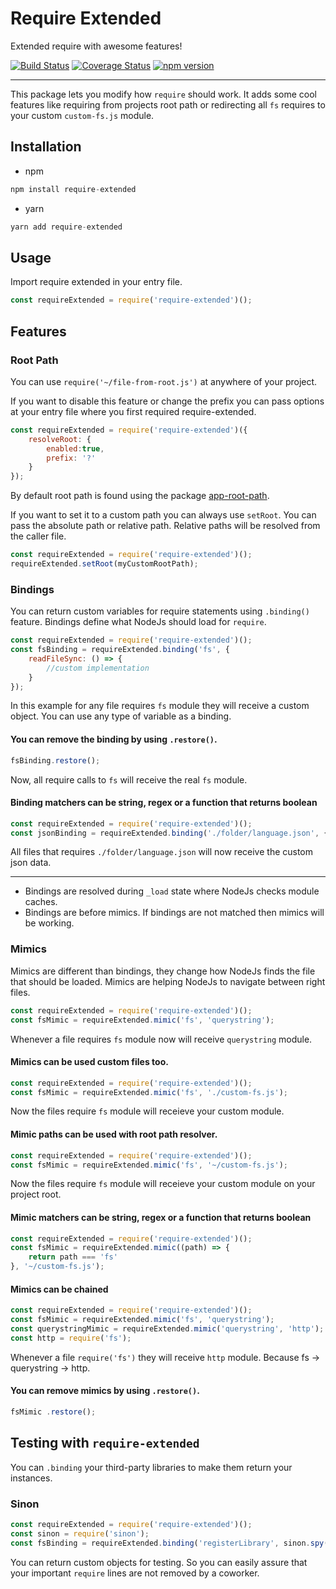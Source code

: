 
# Require Extended

Extended require with awesome features!

[![Build Status](https://travis-ci.com/Acanguven/require-extended.svg?token=P2s8WVyVNPJgtfCf4E5i&branch=master)](https://travis-ci.com/Acanguven/require-extended)
[![Coverage Status](https://coveralls.io/repos/github/Acanguven/require-extended/badge.svg?branch=master)](https://coveralls.io/github/Acanguven/require-extended?branch=master)
[![npm version](https://badge.fury.io/js/require-extended.svg)](https://badge.fury.io/js/require-extended)
___

This package lets you modify how `require` should work. It adds some cool features like requiring from projects root path or redirecting all `fs` requires to your custom `custom-fs.js` module.

## Installation

* npm
```js
npm install require-extended
```

* yarn
```js
yarn add require-extended
```

## Usage

Import require extended in your entry file.
```js
const requireExtended = require('require-extended')();
```

## Features

### Root Path

You can use `require('~/file-from-root.js')` at anywhere of your project.

If you want to disable this feature or change the prefix you can pass options at your entry file where you first required require-extended.

```js
const requireExtended = require('require-extended')({
    resolveRoot: {
        enabled:true,
        prefix: '?'
    }
});
```
By default root path is found using the package [app-root-path](https://www.npmjs.com/package/app-root-path).

If you want to set it to a custom path you can always use `setRoot`. You can pass the absolute path or relative path. Relative paths will be resolved from the caller file.

```js
const requireExtended = require('require-extended')();
requireExtended.setRoot(myCustomRootPath);
```

### Bindings

You can return custom variables for require statements using `.binding()` feature.  Bindings define what NodeJs should load for `require`.

```js
const requireExtended = require('require-extended')();
const fsBinding = requireExtended.binding('fs', {
    readFileSync: () => {
        //custom implementation
    }
});
```

In this example for any file requires `fs` module they will receive a custom object. You can use any type of variable as a binding.

#### You can remove the binding by using `.restore()`.

```js
fsBinding.restore();
```

Now, all require calls to `fs` will receive the real `fs` module.

#### Binding matchers can be string, regex or a function that returns boolean
```js
const requireExtended = require('require-extended')();
const jsonBinding = requireExtended.binding('./folder/language.json', {langugues: []});
```
All files that requires `./folder/language.json` will now receive the custom json data.

___

 - Bindings are resolved during `_load` state where NodeJs checks module caches.
 - Bindings are before mimics. If bindings are not matched then mimics will be working.



### Mimics

Mimics are different than bindings, they change how NodeJs finds the file that should be loaded. Mimics are helping NodeJs to navigate between right files.

```js
const requireExtended = require('require-extended')();
const fsMimic = requireExtended.mimic('fs', 'querystring');
```

Whenever a file requires `fs` module now will receive `querystring` module.

#### Mimics can be used custom files too.
```js
const requireExtended = require('require-extended')();
const fsMimic = requireExtended.mimic('fs', './custom-fs.js');
```
Now the files require `fs` module will receieve your custom module.

####  Mimic paths can be used with root path resolver.
```js
const requireExtended = require('require-extended')();
const fsMimic = requireExtended.mimic('fs', '~/custom-fs.js');
```
Now the files require `fs` module will receieve your custom module on your project root.

####  Mimic matchers can be string, regex or a function that returns boolean
```js
const requireExtended = require('require-extended')();
const fsMimic = requireExtended.mimic((path) => {
    return path === 'fs'
}, '~/custom-fs.js');
```
#### Mimics can be chained
```js
const requireExtended = require('require-extended')();
const fsMimic = requireExtended.mimic('fs', 'querystring');
const querystringMimic = requireExtended.mimic('querystring', 'http');
const http = require('fs');
```
Whenever a file `require('fs')` they will receive `http` module. Because fs -> querystring -> http.

#### You can remove mimics by using `.restore()`.

```js
fsMimic .restore();
```


## Testing with `require-extended`

You can `.binding` your third-party libraries to make them return your instances.

### Sinon

```js
const requireExtended = require('require-extended')();
const sinon = require('sinon');
const fsBinding = requireExtended.binding('registerLibrary', sinon.spy());
```

You can return custom objects for testing. So you can easily assure that your important `require` lines are not removed by a coworker.
